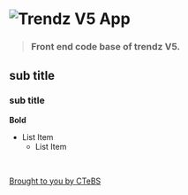 # ![Trendz V5 App](logo.png)

> ### Front end code base of trendz V5.

## sub title
### sub title

**Bold**

- List Item
    - List Item

<br />

[Brought to you by CTeBS](https://ctebs.com)